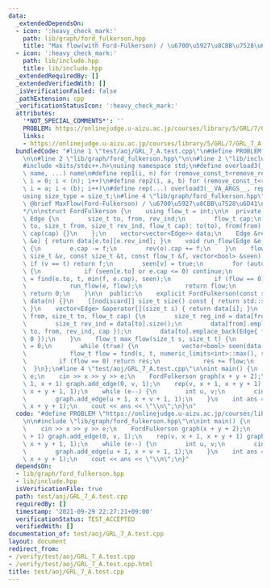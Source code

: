 ```yaml
---
data:
  _extendedDependsOn:
  - icon: ':heavy_check_mark:'
    path: lib/graph/ford_fulkerson.hpp
    title: "Max flow(with Ford-Fulkerson) / \u6700\u5927\u8CBB\u7528\u6D41"
  - icon: ':heavy_check_mark:'
    path: lib/include.hpp
    title: lib/include.hpp
  _extendedRequiredBy: []
  _extendedVerifiedWith: []
  _isVerificationFailed: false
  _pathExtension: cpp
  _verificationStatusIcon: ':heavy_check_mark:'
  attributes:
    '*NOT_SPECIAL_COMMENTS*': ''
    PROBLEM: https://onlinejudge.u-aizu.ac.jp/courses/library/5/GRL/7/GRL_7_A
    links:
    - https://onlinejudge.u-aizu.ac.jp/courses/library/5/GRL/7/GRL_7_A
  bundledCode: "#line 1 \"test/aoj/GRL_7_A.test.cpp\"\n#define PROBLEM \"https://onlinejudge.u-aizu.ac.jp/courses/library/5/GRL/7/GRL_7_A\"\
    \n\n#line 2 \"lib/graph/ford_fulkerson.hpp\"\n\n#line 2 \"lib/include.hpp\"\n\n\
    #include <bits/stdc++.h>\nusing namespace std;\n#define overload3(_NULL, _2, _3,\
    \ name, ...) name\n#define rep1(i, n) for (remove_const_t<remove_reference_t<decltype(n)>>\
    \ i = 0; i < (n); i++)\n#define rep2(i, a, b) for (remove_const_t<remove_reference_t<decltype(b)>>\
    \ i = a; i < (b); i++)\n#define rep(...) overload3(__VA_ARGS__, rep2, rep1)(__VA_ARGS__)\n\
    using size_type = size_t;\n#line 4 \"lib/graph/ford_fulkerson.hpp\"\n\n/**\n *\
    \ @brief MaxFlow(Ford-Fulkerson) / \u6700\u5927\u8CBB\u7528\u6D41\n * @docs docs/ford_fulkerson.md\n\
    */\n\nstruct FordFulkerson {\n    using flow_t = int;\n\n  private:\n    struct\
    \ Edge {\n        size_t to, from, rev_ind;\n        flow_t cap;\n        Edge(size_t\
    \ to, size_t from, size_t rev_ind, flow_t cap): to(to), from(from), rev_ind(rev_ind),\
    \ cap(cap) {}\n    };\n    vector<vector<Edge>> data;\n    Edge &rev(const Edge\
    \ &e) { return data[e.to][e.rev_ind]; }\n    void run_flow(Edge &e, flow_t f)\
    \ {\n        e.cap -= f;\n        rev(e).cap += f;\n    }\n    flow_t find(const\
    \ size_t &v, const size_t &t, const flow_t &f, vector<bool> &seen) {\n       \
    \ if (v == t) return f;\n        seen[v] = true;\n        for (auto &&e: data[v])\
    \ {\n            if (seen[e.to] or e.cap <= 0) continue;\n            flow_t flow\
    \ = find(e.to, t, min(f, e.cap), seen);\n            if (flow == 0) continue;\n\
    \            run_flow(e, flow);\n            return flow;\n        }\n       \
    \ return 0;\n    }\n\n  public:\n    explicit FordFulkerson(const size_t n = 0):\
    \ data(n) {}\n    [[nodiscard]] size_t size() const { return std::size(data);\
    \ }\n    vector<Edge> &operator[](size_t i) { return data[i]; }\n    void add_edge(size_t\
    \ from, size_t to, flow_t cap) {\n        size_t reg_ind = data[from].size();\n\
    \        size_t rev_ind = data[to].size();\n        data[from].emplace_back(Edge{\
    \ to, from, rev_ind, cap });\n        data[to].emplace_back(Edge{ from, to, reg_ind,\
    \ 0 });\n    }\n    flow_t max_flow(size_t s, size_t t) {\n        flow_t res\
    \ = 0;\n        while (true) {\n            vector<bool> seen(data.size(), false);\n\
    \            flow_t flow = find(s, t, numeric_limits<int>::max(), seen);\n   \
    \         if (flow == 0) return res;\n            res += flow;\n        }\n  \
    \  }\n};\n#line 4 \"test/aoj/GRL_7_A.test.cpp\"\n\nint main() {\n    int x, y,\
    \ e;\n    cin >> x >> y >> e;\n    FordFulkerson graph(x + y + 2);\n    rep(v,\
    \ 1, x + 1) graph.add_edge(0, v, 1);\n    rep(v, x + 1, x + y + 1) graph.add_edge(v,\
    \ x + y + 1, 1);\n    while (e--) {\n        int u, v;\n        cin >> u >> v;\n\
    \        graph.add_edge(u + 1, x + v + 1, 1);\n    }\n    int ans = graph.max_flow(0,\
    \ x + y + 1);\n    cout << ans << \"\\n\";\n}\n"
  code: "#define PROBLEM \"https://onlinejudge.u-aizu.ac.jp/courses/library/5/GRL/7/GRL_7_A\"\
    \n\n#include \"lib/graph/ford_fulkerson.hpp\"\n\nint main() {\n    int x, y, e;\n\
    \    cin >> x >> y >> e;\n    FordFulkerson graph(x + y + 2);\n    rep(v, 1, x\
    \ + 1) graph.add_edge(0, v, 1);\n    rep(v, x + 1, x + y + 1) graph.add_edge(v,\
    \ x + y + 1, 1);\n    while (e--) {\n        int u, v;\n        cin >> u >> v;\n\
    \        graph.add_edge(u + 1, x + v + 1, 1);\n    }\n    int ans = graph.max_flow(0,\
    \ x + y + 1);\n    cout << ans << \"\\n\";\n}"
  dependsOn:
  - lib/graph/ford_fulkerson.hpp
  - lib/include.hpp
  isVerificationFile: true
  path: test/aoj/GRL_7_A.test.cpp
  requiredBy: []
  timestamp: '2021-09-29 22:27:21+09:00'
  verificationStatus: TEST_ACCEPTED
  verifiedWith: []
documentation_of: test/aoj/GRL_7_A.test.cpp
layout: document
redirect_from:
- /verify/test/aoj/GRL_7_A.test.cpp
- /verify/test/aoj/GRL_7_A.test.cpp.html
title: test/aoj/GRL_7_A.test.cpp
---
```

